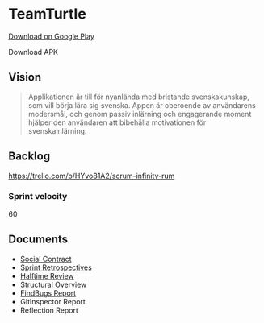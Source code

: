 ﻿# TeamTurtle
 [Download on Google Play](https://bit.ly/ordhoppet)
 
 Download APK
## Vision
> Applikationen är till för nyanlända med bristande svenskakunskap, som vill börja lära sig svenska. Appen är oberoende av användarens modersmål, och genom passiv inlärning och engagerande moment hjälper den användaren att bibehålla motivationen för  svenskainlärning.

## Backlog
https://trello.com/b/HYvo81A2/scrum-infinity-rum

### Sprint velocity
60


## Documents
* [Social Contract](https://github.com/ericwenn/TeamTurtle/blob/master/SOCIALCONTRACT.md)
* [Sprint Retrospectives](https://github.com/ericwenn/TeamTurtle/blob/master/REFLECTIONS.md)
* [Halftime Review](https://github.com/ericwenn/TeamTurtle/blob/master/HALFTIMEREVIEW.md)
* Structural Overview
* [FindBugs Report](https://github.com/ericwenn/TeamTurtle/blob/master/findbugs.xml)
* GitInspector Report
* Reflection Report
